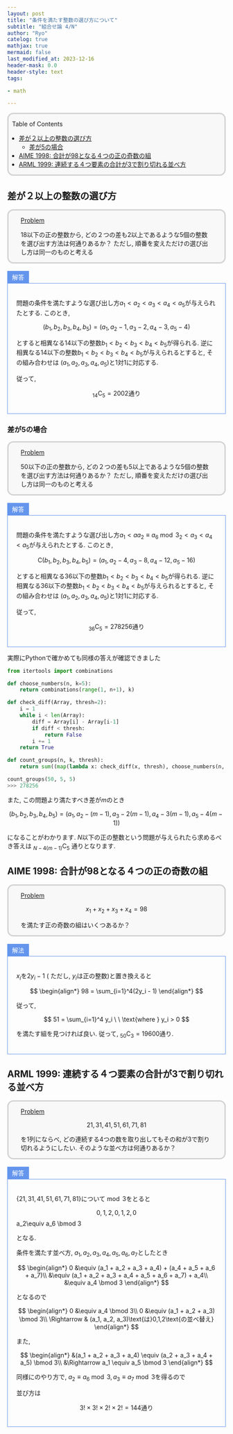 ```yaml
---
layout: post
title: "条件を満たす整数の選び方について"
subtitle: "組合せ論 4/N"
author: "Ryo"
catelog: true
mathjax: true
mermaid: false
last_modified_at: 2023-12-16
header-mask: 0.0
header-style: text
tags:

- math

---
```


<div style='border-radius: 1em; border-style:solid; border-color:#D3D3D3; background-color:#F8F8F8'>

<p class="h4">&nbsp;&nbsp;Table of Contents</p>

<!-- START doctoc generated TOC please keep comment here to allow auto update -->
<!-- DON'T EDIT THIS SECTION, INSTEAD RE-RUN doctoc TO UPDATE -->

- [差が２以上の整数の選び方](#%E5%B7%AE%E3%81%8C%EF%BC%92%E4%BB%A5%E4%B8%8A%E3%81%AE%E6%95%B4%E6%95%B0%E3%81%AE%E9%81%B8%E3%81%B3%E6%96%B9)
  - [差が5の場合](#%E5%B7%AE%E3%81%8C5%E3%81%AE%E5%A0%B4%E5%90%88)
- [AIME 1998: 合計が98となる４つの正の奇数の組](#aime-1998-%E5%90%88%E8%A8%88%E3%81%8C98%E3%81%A8%E3%81%AA%E3%82%8B%EF%BC%94%E3%81%A4%E3%81%AE%E6%AD%A3%E3%81%AE%E5%A5%87%E6%95%B0%E3%81%AE%E7%B5%84)
- [ARML 1999: 連続する４つ要素の合計が3で割り切れる並べ方](#arml-1999-%E9%80%A3%E7%B6%9A%E3%81%99%E3%82%8B%EF%BC%94%E3%81%A4%E8%A6%81%E7%B4%A0%E3%81%AE%E5%90%88%E8%A8%88%E3%81%8C3%E3%81%A7%E5%89%B2%E3%82%8A%E5%88%87%E3%82%8C%E3%82%8B%E4%B8%A6%E3%81%B9%E6%96%B9)

<!-- END doctoc generated TOC please keep comment here to allow auto update -->


</div>

## 差が２以上の整数の選び方

<div style='padding-left: 2em; padding-right: 2em; border-radius: 1em; border-style:solid; border-color:#D3D3D3; background-color:#F8F8F8'>
<p class="h4"><ins>Problem</ins></p>

18以下の正の整数から, どの２つの差も2以上であるような5個の整数を選び出す方法は何通りあるか？ ただし,
順番を変えただけの選び出し方は同一のものと考える

</div>

<br>

<div style="display: inline-block; background: #6495ED;; border: 1px solid #6495ED; padding: 3px 10px;color:#FFFFFF"><span >解答</span>
</div>

<div style="border: 1px solid #6495ED; font-size: 100%; padding: 20px;">

問題の条件を満たすような選び出し方$a_1< a_2 < a_3 < a_4 < a_5$が与えられたとする. このとき,

$$
(b_1, b_2, b_3, b_4, b_5) = (a_1, a_2-1, a_3-2, a_4-3, a_5-4)
$$

とすると相異なる14以下の整数$b_1< b_2 < b_3 < b_4 < b_5$が得られる. 逆に相異なる14以下の整数$b_1< b_2 < b_3 < b_4 < b_5$が与えられるとすると, その組み合わせは
$(a_1, a_2, a_3, a_4, a_5)$と1対1に対応する. 

従って, 

$$
_{14}\text{C}_5 = 2002\text{通り}
$$

</div>

### 差が5の場合

<div style='padding-left: 2em; padding-right: 2em; border-radius: 1em; border-style:solid; border-color:#D3D3D3; background-color:#F8F8F8'>
<p class="h4"><ins>Problem</ins></p>

50以下の正の整数から, どの２つの差も5以上であるような5個の整数を選び出す方法は何通りあるか？ ただし,
順番を変えただけの選び出し方は同一のものと考える

</div>

<br>

<div style="display: inline-block; background: #6495ED;; border: 1px solid #6495ED; padding: 3px 10px;color:#FFFFFF"><span >解答</span>
</div>

<div style="border: 1px solid #6495ED; font-size: 100%; padding: 20px;">

問題の条件を満たすような選び出し方$a_1< aa_2\equiv a_6 \bmod 3_2 < a_3 < a_4 < a_5$が与えられたとする. このとき,

$$\text{C}
(b_1, b_2, b_3, b_4, b_5) = (a_1, a_2-4, a_3-8, a_4-12, a_5-16)
$$

とすると相異なる36以下の整数$b_1< b_2 < b_3 < b_4 < b_5$が得られる. 逆に相異なる36以下の整数$b_1< b_2 < b_3 < b_4 < b_5$が与えられるとすると, その組み合わせは
$(a_1, a_2, a_3, a_4, a_5)$と1対1に対応する. 

従って, 

$$
_{36}\text{C}_5 = 278256\text{通り}
$$

</div>

実際にPythonで確かめても同様の答えが確認できました

```python
from itertools import combinations

def choose_numbers(n, k=5):
    return combinations(range(1, n+1), k)

def check_diff(Array, thresh=2):
    i = 1
    while i < len(Array):
        diff = Array[i] - Array[i-1]
        if diff < thresh:
            return False
        i += 1
    return True

def count_groups(n, k, thresh):
    return sum((map(lambda x: check_diff(x, thresh), choose_numbers(n, k))))

count_groups(50, 5, 5)
>>> 278256
```

また, この問題より満たすべき差が$m$のとき

$$
(b_1, b_2, b_3, b_4, b_5) = (a_1, a_2-(m-1), a_3-2(m-1), a_4-3(m-1), a_5-4(m-1))
$$

になることがわかります. $N$以下の正の整数という問題が与えられたら求めるべき答えは $_{N- 4(m-1)}\text{C}_5$ 通りとなります.

## AIME 1998: 合計が98となる４つの正の奇数の組

<div style='padding-left: 2em; padding-right: 2em; border-radius: 1em; border-style:solid; border-color:#D3D3D3; background-color:#F8F8F8'>
<p class="h4"><ins>Problem</ins></p>

$$
x_1 + x_2 + x_3 + x_4 = 98
$$

を満たす正の奇数の組はいくつあるか？

</div>

<br>

<div style="display: inline-block; background: #6495ED;; border: 1px solid #6495ED; padding: 3px 10px;color:#FFFFFF"><span >解法</span>
</div>

<div style="border: 1px solid #6495ED; font-size: 100%; padding: 20px;">

$x_i$を$2y_i - 1$ ( ただし, $y_i$は正の整数)と置き換えると

$$
\begin{align*}
98 = \sum_{i=1}^4(2y_i - 1)
\end{align*}
$$

従って,

$$
51 = \sum_{i=1}^4 y_i \ \ \text{where } y_i > 0
$$

を満たす組を見つければ良い. 従って, $_{50}\text{C}_3 = 19600$通り.

</div>

## ARML 1999: 連続する４つ要素の合計が3で割り切れる並べ方

<div style='padding-left: 2em; padding-right: 2em; border-radius: 1em; border-style:solid; border-color:#D3D3D3; background-color:#F8F8F8'>
<p class="h4"><ins>Problem</ins></p>

$$
21, 31, 41, 51, 61, 71 ,81
$$

を1列にならべ, どの連続する4つの数を取り出してもその和が3で割り切れるようにしたい. 
そのような並べ方は何通りあるか？

</div>

<br>

<div style="display: inline-block; background: #6495ED;; border: 1px solid #6495ED; padding: 3px 10px;color:#FFFFFF"><span >解答</span>
</div>

<div style="border: 1px solid #6495ED; font-size: 100%; padding: 20px;">

$\{21, 31, 41, 51, 61, 71 ,81\}$について$\bmod 3$をとると

$$
0, 1, 2, 0, 1, 2, 0
$$a_2\equiv a_6 \bmod 3

となる. 

条件を満たす並べ方, $a_1, a_2, a_3, a_4, a_5, a_6, a_7$としたとき

$$
\begin{align*}
0 &\equiv (a_1 + a_2 + a_3 + a_4) + (a_4 + a_5 + a_6 + a_7)\\
  &\equiv (a_1 + a_2 + a_3 + a_4 + a_5 + a_6 + a_7) + a_4\\
  &\equiv a_4 \bmod 3
\end{align*}
$$

となるので

$$
\begin{align*}
0 &\equiv a_4 \bmod 3\\
0 &\equiv (a_1 + a_2 + a_3) \bmod 3\\
\Rightarrow & (a_1, a_2, a_3)\text{は}0,1,2\text{の並べ替え}
\end{align*}
$$

また, 

$$
\begin{align*}
&(a_1 + a_2 + a_3 + a_4) \equiv (a_2 + a_3 + a_4 + a_5) \bmod 3\\
&\Rightarrow a_1 \equiv a_5 \bmod 3
\end{align*}
$$

同様にのやり方で, $a_2\equiv a_6 \bmod 3, a_3\equiv a_7 \bmod 3$を得るので

並び方は

$$
3!\times 3! \times 2! \times 2! = 144\text{通り}
$$

</div>


